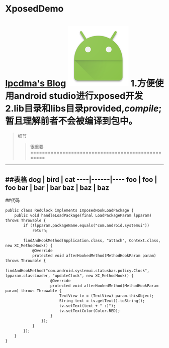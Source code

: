 # XposedDemo
[lpcdma's Blog](http://lpcdma.com)
![](https://raw.githubusercontent.com/lpcdma/XposedDemo/master/app/src/main/res/mipmap-xxxhdpi/ic_launcher.png)
1.方便使用android studio进行xposed开发
2.lib目录和libs目录**provided**,*compile*;暂且理解前者不会被编译到包中。
==================================================
>细节
>>很重要
==================================================
--------------------------------------------------
##表格
dog | bird | cat
----|------|----
foo | foo  | foo
bar | bar  | bar
baz | baz  | baz
--------------------------------------------------
##代码
```
public class RedClock implements IXposedHookLoadPackage {
    public void handleLoadPackage(final LoadPackageParam lpparam) throws Throwable {
        if (!lpparam.packageName.equals("com.android.systemui"))
            return;

        findAndHookMethod(Application.class, "attach", Context.class, new XC_MethodHook() {
            @Override
            protected void afterHookedMethod(MethodHookParam param) throws Throwable {
                findAndHookMethod("com.android.systemui.statusbar.policy.Clock", lpparam.classLoader, "updateClock", new XC_MethodHook() {
                    @Override
                    protected void afterHookedMethod(MethodHookParam param) throws Throwable {
                        TextView tv = (TextView) param.thisObject;
                        String text = tv.getText().toString();
                        tv.setText(text + " :)");
                        tv.setTextColor(Color.RED);
                    }
                });
            }
        });
    }
}
```
